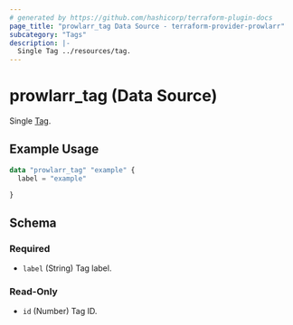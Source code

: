 ```yaml
---
# generated by https://github.com/hashicorp/terraform-plugin-docs
page_title: "prowlarr_tag Data Source - terraform-provider-prowlarr"
subcategory: "Tags"
description: |-
  Single Tag ../resources/tag.
---
```


# prowlarr_tag (Data Source)

[subcategory:Tags]: #
Single [Tag](../resources/tag).

## Example Usage

```terraform
data "prowlarr_tag" "example" {
  label = "example"

}
```

<!-- schema generated by tfplugindocs -->
## Schema

### Required

- `label` (String) Tag label.

### Read-Only

- `id` (Number) Tag ID.


